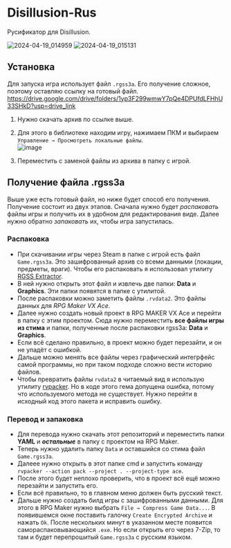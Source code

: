 # Disillusion-Rus

Русификатор для Disillusion.

![2024-04-19_014959](https://github.com/FaetterP/Disillusion-Rus/assets/56697273/82db48e7-65cb-4579-bcb9-e926dbbe6b72)
![2024-04-19_015131](https://github.com/FaetterP/Disillusion-Rus/assets/56697273/e528087c-412f-472b-9965-0d9b39db3ce6)


## Установка

Для запуска игра использует файл `.rgss3a`. Его получение сложное, поэтому оставляю ссылку на готовый файл.  
https://drive.google.com/drive/folders/1yp3F299wmwY7pQe4DPUfdLFHhU33SHkD?usp=drive_link

1) Нужно скачать архив по ссылке выше.

2) Для этого в библиотеке находим игру, нажимаем ПКМ и выбираем `Управление → Просмотреть локальные файлы`.  
![image](https://github.com/FaetterP/Disillusion-Rus/assets/56697273/cf2b574e-f3cc-4da1-88f3-c76227b659ec)

3) Переместить с заменой файлы из архива в папку с игрой.

## Получение файла .rgss3a

Выше уже есть готовый файл, но ниже будет способ его получения.  
Получение состоит из двух этапов. Сначала нужно будет *распаковать* файлы игры и получить их в удобном для редактирования виде. Далее нужно обратно *запаковать* их, чтобы игра запустилась.

### Распаковка

+ При скачивании игры через Steam в папке с игрой есть файл `Game.rgss3a`. Это зашифрованный архив со всеми данными (локации, предметы, враги). Чтобы его распаковать я использовал утилиту [RGSS Extractor](https://github.com/KatyushaScarlet/RGSS-Extractor/releases).  
+ В ней нужно открыть этот файл и извлечь две папки: **Data** и **Graphics**. Эти папки появятся в папке с утилитой.  
+ После распаковки можно заметить файлы `.rvdata2`. Это файлы данных для *RPG Maker VX Ace*.  
+ Далее нужно создать новый проект в RPG MAKER VX Ace и перейти в папку с этим проектом. Сюда нужно переместить **все файлы игры из стима** и папки, полученные после распаковки rgss3a: **Data** и **Graphics**.
+ Если всё сделано правильно, в проект можно будет перезайти, и он не упадёт с ошибкой.  
+ Дальше можно менять все файлы через графический интегрфейс самой программы, но при таком подходе сложно вести историю файлов.  
+ Чтобы превратить файлы `rvdata2` в читаемый вид я использую утилиту [rvpacker](https://github.com/Solistra/rvpacker). Но в коде этого гема допущена ошибка, потому что используемого метода не существует. Нужно перейти в исходный код этого пакета и исправить ошибку.

### Перевод и запаковка

+ Для перевода нужно скачать этот репозиторий и переместить папки **YAML** и ***остальные*** в папку с проектом на RPG Maker.
+ Теперь нужно удалить папку `Data` и оставшийся со стима файл `Game.rgss3a`.
+ Далеее нужно открыть в этот папке cmd и запустить команду `rvpacker --action pack --project . --project-type ace`.
+ После этого будет неплохо проверить, что в проект всё ещё можно перезайти и запустить его.
+ Если всё правильно, то в главном меню должен быть русский текст.
+ Дальше нужно создать билд игры с зашифрованными данными. Для этого в RPG Maker нужно выбрать `File → Compress Game Data...`. В появившемся окне поставить галочку `Create Encrypted Archive` и нажать `Ok`. После нескольких минут в указанном месте появится самораспаковывающийся `.exe`. Но если открыть его через 7-Zip, то там и будет перепрошитый `Game.rgss3a` с русским языком.
